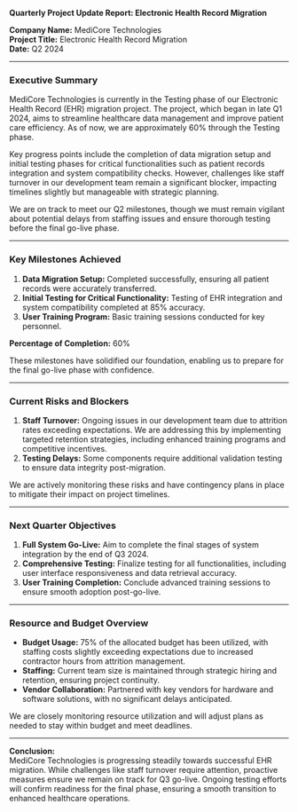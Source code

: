 

**Quarterly Project Update Report: Electronic Health Record Migration**

**Company Name:** MediCore Technologies  
**Project Title:** Electronic Health Record Migration  
**Date:** Q2 2024  

---

### Executive Summary

MediCore Technologies is currently in the Testing phase of our Electronic Health Record (EHR) migration project. The project, which began in late Q1 2024, aims to streamline healthcare data management and improve patient care efficiency. As of now, we are approximately 60% through the Testing phase.

Key progress points include the completion of data migration setup and initial testing phases for critical functionalities such as patient records integration and system compatibility checks. However, challenges like staff turnover in our development team remain a significant blocker, impacting timelines slightly but manageable with strategic planning.

We are on track to meet our Q2 milestones, though we must remain vigilant about potential delays from staffing issues and ensure thorough testing before the final go-live phase.

---

### Key Milestones Achieved

1. **Data Migration Setup:** Completed successfully, ensuring all patient records were accurately transferred.
2. **Initial Testing for Critical Functionality:** Testing of EHR integration and system compatibility completed at 85% accuracy.
3. **User Training Program:** Basic training sessions conducted for key personnel.

**Percentage of Completion:** 60%

These milestones have solidified our foundation, enabling us to prepare for the final go-live phase with confidence.

---

### Current Risks and Blockers

1. **Staff Turnover:** Ongoing issues in our development team due to attrition rates exceeding expectations. We are addressing this by implementing targeted retention strategies, including enhanced training programs and competitive incentives.
2. **Testing Delays:** Some components require additional validation testing to ensure data integrity post-migration.

We are actively monitoring these risks and have contingency plans in place to mitigate their impact on project timelines.

---

### Next Quarter Objectives

1. **Full System Go-Live:** Aim to complete the final stages of system integration by the end of Q3 2024.
2. **Comprehensive Testing:** Finalize testing for all functionalities, including user interface responsiveness and data retrieval accuracy.
3. **User Training Completion:** Conclude advanced training sessions to ensure smooth adoption post-go-live.

---

### Resource and Budget Overview

- **Budget Usage:** 75% of the allocated budget has been utilized, with staffing costs slightly exceeding expectations due to increased contractor hours from attrition management.
- **Staffing:** Current team size is maintained through strategic hiring and retention, ensuring project continuity.
- **Vendor Collaboration:** Partnered with key vendors for hardware and software solutions, with no significant delays anticipated.

We are closely monitoring resource utilization and will adjust plans as needed to stay within budget and meet deadlines.

---

**Conclusion:**  
MediCore Technologies is progressing steadily towards successful EHR migration. While challenges like staff turnover require attention, proactive measures ensure we remain on track for Q3 go-live. Ongoing testing efforts will confirm readiness for the final phase, ensuring a smooth transition to enhanced healthcare operations.